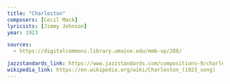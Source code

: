 ```yaml
---
title: "Charleston"
composers: [Cecil Mack]
lyricists: [Jimmy Johnson]
year: 1923

sources:
  - https://digitalcommons.library.umaine.edu/mmb-vp/208/

jazzstandards_link: https://www.jazzstandards.com/compositions-9/charleston.htm
wikipedia_link: https://en.wikipedia.org/wiki/Charleston_(1923_song)
---
```

